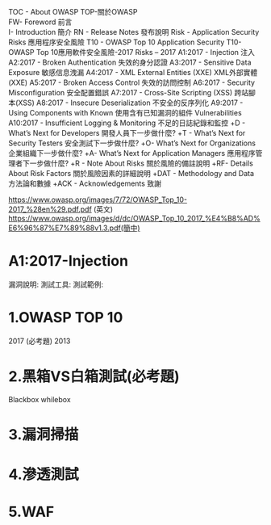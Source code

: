 TOC - About OWASP   TOP-關於OWASP  
FW- Foreword        前言  
I- Introduction     簡介
RN - Release Notes  發布說明
Risk - Application Security Risks 應用程序安全風險
T10 - OWASP Top 10 Application Security  T10-OWASP Top 10應用軟件安全風險-2017
Risks – 2017 
A1:2017 - Injection   注入 
A2:2017 - Broken Authentication    失效的身分認證 
A3:2017 - Sensitive Data Exposure  敏感信息洩漏
A4:2017 - XML External Entities (XXE) XML外部實體(XXE)
A5:2017 - Broken Access Control   失效的訪問控制
A6:2017 - Security Misconfiguration  安全配置錯誤
A7:2017 - Cross-Site Scripting (XSS)   跨站腳本(XSS)
A8:2017 - Insecure Deserialization   不安全的反序列化
A9:2017 - Using Components with Known  使用含有已知漏洞的組件
Vulnerabilities 
A10:2017 - Insufficient Logging & Monitoring   不足的日誌紀錄和監控
+D - What’s Next for Developers  開發人員下一步做什麼?
+T - What’s Next for Security Testers   安全測試下一步做什麼?
+O- What’s Next for Organizations  企業組織下一步做什麼?
+A- What’s Next for Application Managers  應用程序管理者下一步做什麼?
+R - Note About Risks   關於風險的備註說明
+RF- Details About Risk Factors  關於風險因素的詳細說明
+DAT - Methodology and Data  方法論和數據
+ACK - Acknowledgements  致謝

https://www.owasp.org/images/7/72/OWASP_Top_10-2017_%28en%29.pdf.pdf (英文)
https://www.owasp.org/images/d/dc/OWASP_Top_10_2017_%E4%B8%AD%E6%96%87%E7%89%88v1.3.pdf(簡中)

# A1:2017-Injection
漏洞說明:
測試工具:
測試範例:

# 


# 1.OWASP TOP 10
2017 (必考題) 
2013
# 2.黑箱VS白箱測試(必考題)
Blackbox whilebox
# 3.漏洞掃描

# 4.滲透測試

# 5.WAF

